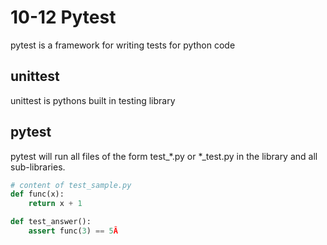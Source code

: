 # 10-12 Pytest
pytest is a framework for writing tests for python code


## unittest
unittest is pythons built in testing library

## pytest
pytest will run all files of the form test_*.py or \*\_test.py in the library and all sub-libraries.

```python
# content of test_sample.py
def func(x):
    return x + 1

def test_answer():
    assert func(3) == 5Â
```
